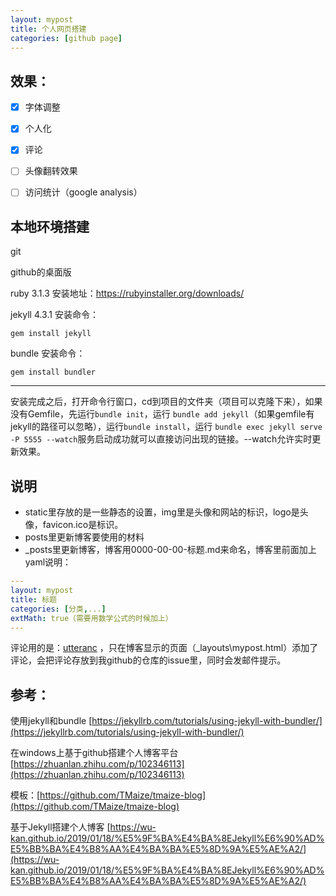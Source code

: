 ```yaml
---
layout: mypost
title: 个人网页搭建
categories: [github page]
---
```

## 效果：

- [x] 字体调整
- [x] 个人化
- [x] 评论
- [ ] 头像翻转效果
- [ ] 访问统计（google analysis）



## 本地环境搭建

git

github的桌面版

ruby 3.1.3 安装地址：[https://rubyinstaller.org/downloads/ ](https://rubyinstaller.org/downloads/ )

jekyll 4.3.1 安装命令：

```
gem install jekyll
```

bundle 安装命令：

```
gem install bundler 
```

-----------------------------

安装完成之后，打开命令行窗口，cd到项目的文件夹（项目可以克隆下来），如果没有Gemfile，先运行`bundle init`，运行 `bundle add jekyll`（如果gemfile有jekyll的路径可以忽略），运行`bundle install`，运行  `bundle exec jekyll serve -P 5555 --watch`服务启动成功就可以直接访问出现的链接。--watch允许实时更新效果。



## 说明

- static里存放的是一些静态的设置，img里是头像和网站的标识，logo是头像，favicon.ico是标识。
- posts里更新博客要使用的材料
- _posts里更新博客，博客用0000-00-00-标题.md来命名，博客里前面加上yaml说明：

```yaml
---
layout: mypost
title: 标题
categories: [分类,...]
extMath: true（需要用数学公式的时候加上）
---
```

评论用的是：[utteranc](https://utteranc.es/) ，只在博客显示的页面（_layouts\mypost.html）添加了评论，会把评论存放到我github的仓库的issue里，同时会发邮件提示。



## 参考：

使用jekyll和bundle [https://jekyllrb.com/tutorials/using-jekyll-with-bundler/](https://jekyllrb.com/tutorials/using-jekyll-with-bundler/)

在windows上基于github搭建个人博客平台[https://zhuanlan.zhihu.com/p/102346113](https://zhuanlan.zhihu.com/p/102346113)

模板：[https://github.com/TMaize/tmaize-blog](https://github.com/TMaize/tmaize-blog)

基于Jekyll搭建个人博客 [https://wu-kan.github.io/2019/01/18/%E5%9F%BA%E4%BA%8EJekyll%E6%90%AD%E5%BB%BA%E4%B8%AA%E4%BA%BA%E5%8D%9A%E5%AE%A2/](https://wu-kan.github.io/2019/01/18/%E5%9F%BA%E4%BA%8EJekyll%E6%90%AD%E5%BB%BA%E4%B8%AA%E4%BA%BA%E5%8D%9A%E5%AE%A2/)
